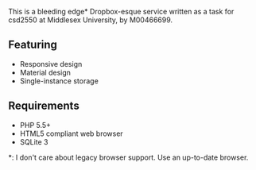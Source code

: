 
This is a bleeding edge\* Dropbox-esque service written as a task for csd2550 at
Middlesex University, by M00466699.

## Featuring
* Responsive design
* Material design
* Single-instance storage

## Requirements
* PHP 5.5+
* HTML5 compliant web browser
* SQLite 3

\*: I don't care about legacy browser support. Use an up-to-date browser.

